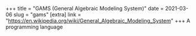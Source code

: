 +++
title = "GAMS (General Algebraic Modeling System)"
date = 2021-03-06
slug = "gams"
[extra]
link = "https://en.wikipedia.org/wiki/General_Algebraic_Modeling_System"
+++
A programming language


